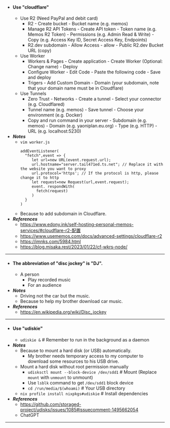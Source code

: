- #### Use "cloudflare"
    - Use R2 (Need PayPal and debit card)
        - R2 - Create bucket - Bucket name (e.g. memos)
        - Manage R2 API Tokens - Create API token - Token name (e.g. Memos R2 Token) - Permissions (e.g. Admin Read & Write) - Copy (e.g. Access Key ID, Secret Access Key, Endpoints)
        - R2.dev subdomain - Allow Access - allow - Public R2.dev Bucket URL (copy)
    - Use Worker
        - Workers & Pages - Create application - Create Worker (Optional: Change name) - Deploy
        - Configure Worker - Edit Code - Paste the following code - Save and deploy
        - Trigers - Add Custom Domain - Domain (your subdomain, note that your domain name must be in Cloudflare)
    - Use Tunnels
        - Zero Trust - Networks - Create a tunnel - Select your connector (e.g. Cloudflared)
        - Tunnel name (e.g. memos) - Save tunnel - Choose your environment (e.g. Docker)
        - Copy and run command in your server - Subdomain (e.g. memos) - Domain (e.g. yaoniplan.eu.org) - Type (e.g. HTTP) - URL (e.g. localhost:5230)
- ***Notes***
    - `vim worker.js`
      ```
      addEventListener(
        "fetch",event => {
           let url=new URL(event.request.url);
           url.hostname="server.tail471ed.ts.net"; // Replace it with the website you want to proxy
           url.protocol='https'; // If the protocol is http, please change it to http
           let request=new Request(url,event.request);
           event. respondWith(
             fetch(request)
           )
        }
      )
      ```
    - Because to add subdomain in Cloudflare.
- ***References***
    - https://www.edony.ink/self-hosting-personal-memos-services/#cloudflare-r2-配置
    - https://www.usememos.com/docs/advanced-settings/cloudflare-r2
    - https://imnks.com/5984.html
    - https://blog.misaka.rest/2023/01/22/cf-wkrs-node/
- ---
- #### The abbreviation of "disc jockey" is "DJ".
    - A person
        - Play recorded music
        - For an audience
- ***Notes***
    - Driving not the car but the music.
    - Because to help my brother download car music.
- ***References***
    - https://en.wikipedia.org/wiki/Disc_jockey
- ---
- #### Use "udiskie"
    - `udiskie &` # Remember to run in the background as a daemon
- ***Notes***
    - Because to mount a hard disk (or USB) automatically.
        - My brother needs temporary access to my computer to download some resources to his USB drive.
    - Mount a hard disk without root permission manually
        - `udisksctl mount --block-device /dev/sdd1` # Mount (Replace `mount` with `unmount` to unmount)
        - Use `lsblk` command to get `/dev/sdd1` block device
        - `cd /run/media/$(whoami)` # Your USB directory
    - `nix profile install nixpkgs#udiskie` # Install dependencies
- ***References***
    - https://github.com/storaged-project/udisks/issues/1085#issuecomment-1495662054
    - ChatGPT
- ---
